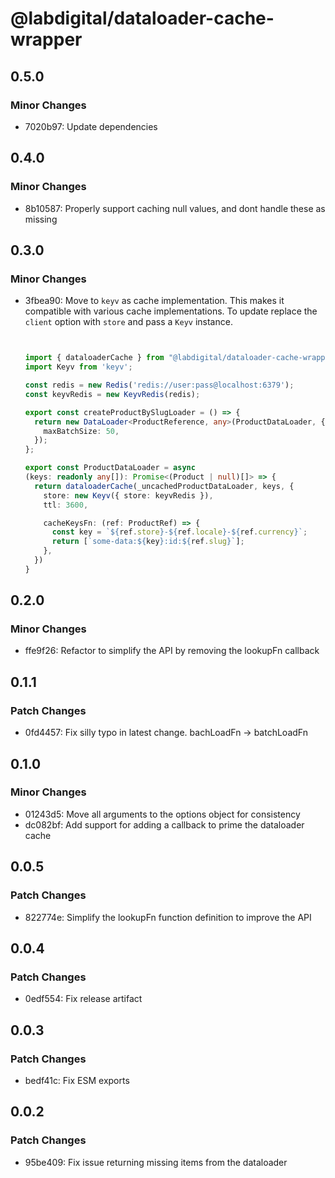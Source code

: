 # @labdigital/dataloader-cache-wrapper

## 0.5.0

### Minor Changes

- 7020b97: Update dependencies

## 0.4.0

### Minor Changes

- 8b10587: Properly support caching null values, and dont handle these as missing

## 0.3.0

### Minor Changes

- 3fbea90: Move to `keyv` as cache implementation. This makes it compatible with various
  cache implementations. To update replace the `client` option with `store` and
  pass a `Keyv` instance.

  ```ts


  import { dataloaderCache } from "@labdigital/dataloader-cache-wrapper"
  import Keyv from 'keyv';

  const redis = new Redis('redis://user:pass@localhost:6379');
  const keyvRedis = new KeyvRedis(redis);

  export const createProductBySlugLoader = () => {
    return new DataLoader<ProductReference, any>(ProductDataLoader, {
      maxBatchSize: 50,
    });
  };

  export const ProductDataLoader = async
  (keys: readonly any[]): Promise<(Product | null)[]> => {
    return dataloaderCache(_uncachedProductDataLoader, keys, {
      store: new Keyv({ store: keyvRedis }),
      ttl: 3600,

      cacheKeysFn: (ref: ProductRef) => {
        const key = `${ref.store}-${ref.locale}-${ref.currency}`;
        return [`some-data:${key}:id:${ref.slug}`];
      },
    })
  }
  ```

## 0.2.0

### Minor Changes

- ffe9f26: Refactor to simplify the API by removing the lookupFn callback

## 0.1.1

### Patch Changes

- 0fd4457: Fix silly typo in latest change. bachLoadFn -> batchLoadFn

## 0.1.0

### Minor Changes

- 01243d5: Move all arguments to the options object for consistency
- dc082bf: Add support for adding a callback to prime the dataloader cache

## 0.0.5

### Patch Changes

- 822774e: Simplify the lookupFn function definition to improve the API

## 0.0.4

### Patch Changes

- 0edf554: Fix release artifact

## 0.0.3

### Patch Changes

- bedf41c: Fix ESM exports

## 0.0.2

### Patch Changes

- 95be409: Fix issue returning missing items from the dataloader
